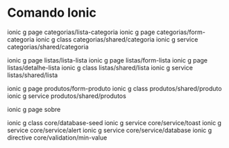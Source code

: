 # Comando Ionic


ionic g page categorias/lista-categoria
ionic g page categorias/form-categoria
ionic g class categorias/shared/categoria
ionic g service categorias/shared/categoria

ionic g page listas/lista-lista
ionic g page listas/form-lista
ionic g page listas/detalhe-lista
ionic g class listas/shared/lista
ionic g service listas/shared/lista

ionic g page produtos/form-produto
ionic g class produtos/shared/produto
ionic g service produtos/shared/produtos

ionic g page sobre

ionic g class core/database-seed
ionic g service core/service/toast
ionic g service core/service/alert
ionic g service core/service/database
ionic g directive core/validation/min-value
